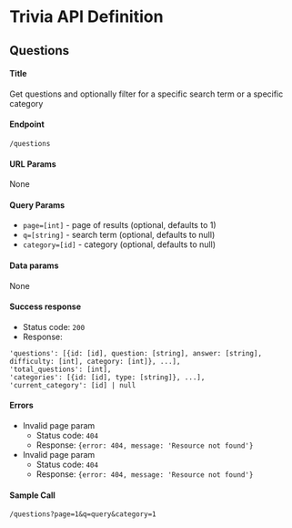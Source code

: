 # Trivia API Definition
## Questions

#### Title
Get questions and optionally filter for a specific search term or a specific category
#### Endpoint
`/questions`
#### URL Params
None
#### Query Params
- `page=[int]` - page of results (optional, defaults to 1)
- `q=[string]` - search term (optional, defaults to null)
- `category=[id]` - category (optional, defaults to null)
#### Data params
None
#### Success response
- Status code: `200`
- Response:
```
'questions': [{id: [id], question: [string], answer: [string], difficulty: [int], category: [int]}, ...],
'total_questions': [int],
'categories': [{id: [id], type: [string]}, ...],
'current_category': [id] | null
```
#### Errors
- Invalid page param
   - Status code: `404`
   - Response: `{error: 404, message: 'Resource not found'}`
- Invalid page param
   - Status code: `404`
   - Response: `{error: 404, message: 'Resource not found'}`
#### Sample Call
`/questions?page=1&q=query&category=1`
